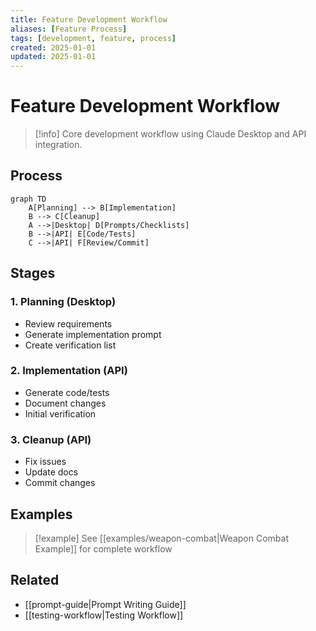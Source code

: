 ```yaml
---
title: Feature Development Workflow
aliases: [Feature Process]
tags: [development, feature, process]
created: 2025-01-01
updated: 2025-01-01
---
```


# Feature Development Workflow

> [!info]
> Core development workflow using Claude Desktop and API integration.

## Process
```mermaid
graph TD
    A[Planning] --> B[Implementation]
    B --> C[Cleanup]
    A -->|Desktop| D[Prompts/Checklists]
    B -->|API| E[Code/Tests]
    C -->|API| F[Review/Commit]
```

## Stages

### 1. Planning (Desktop)
- Review requirements
- Generate implementation prompt
- Create verification list

### 2. Implementation (API)
- Generate code/tests
- Document changes
- Initial verification

### 3. Cleanup (API)
- Fix issues
- Update docs
- Commit changes

## Examples
> [!example]
> See [[examples/weapon-combat|Weapon Combat Example]] for complete workflow

## Related
- [[prompt-guide|Prompt Writing Guide]]
- [[testing-workflow|Testing Workflow]]